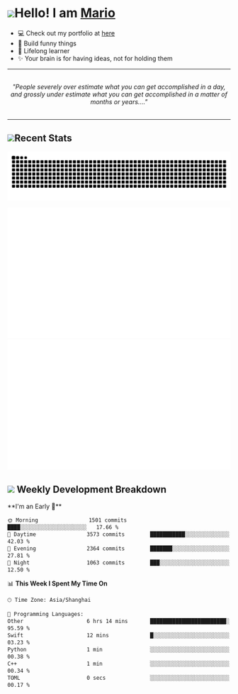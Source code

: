 <h1><a href = "#"><img src="https://media.giphy.com/media/VgCDAzcKvsR6OM0uWg/giphy.gif" width="50"></a><span>Hello! I am <a href="https://github.com/mario1in">Mario</a></span></h1>

- 💻 Check out my portfolio at [here](https://shixiong.name)
- 🔨 Build funny things
- 🚀 Lifelong learner
- ✨ Your brain is for having ideas, not for holding them

<hr/>
<br/>
<div align="center">
<i>"People severely over estimate what you can get accomplished in a day, and grossly under estimate what you can get accomplished in a matter of months or years...." </i>
</div>
<br/>
<hr/>

<h2 align="left">
  <a href="#"><img src="https://emojis.slackmojis.com/emojis/images/1643514389/3643/cool-doge.gif?1643514389" height="30"></a>Recent Stats
</h2>

<picture>
  <source
    media="(prefers-color-scheme: dark)"
    srcset="https://raw.githubusercontent.com/mario1in/mario1in/output/github-contribution-grid-snake-dark.svg"
  />
  <source
    media="(prefers-color-scheme: light)"
    srcset="https://raw.githubusercontent.com/mario1in/mario1in/output/github-contribution-grid-snake.svg"
  />
  <img
    alt="github contribution grid snake animation"
    src="https://raw.githubusercontent.com/mario1in/mario1in/output/github-contribution-grid-snake.svg"
  />
</picture>

![overview](https://raw.githubusercontent.com/mario1in/mario1in/stats-output/generated/overview.svg)
![languages](https://raw.githubusercontent.com/mario1in/mario1in/stats-output/generated/languages.svg)

<h2 align="left">
  <a href="#"><img src="https://emojis.slackmojis.com/emojis/images/1643514062/184/nyancat_big.gif?1643514062" height="30"></a> Weekly Development Breakdown
</h2>
<!--START_SECTION:waka-->
**I'm an Early 🐤** 

```text
🌞 Morning                1501 commits        ████░░░░░░░░░░░░░░░░░░░░░   17.66 % 
🌆 Daytime                3573 commits        ███████████░░░░░░░░░░░░░░   42.03 % 
🌃 Evening                2364 commits        ███████░░░░░░░░░░░░░░░░░░   27.81 % 
🌙 Night                  1063 commits        ███░░░░░░░░░░░░░░░░░░░░░░   12.50 % 
```


📊 **This Week I Spent My Time On** 

```text
🕑︎ Time Zone: Asia/Shanghai

💬 Programming Languages: 
Other                    6 hrs 14 mins       ████████████████████████░   95.59 % 
Swift                    12 mins             █░░░░░░░░░░░░░░░░░░░░░░░░   03.23 % 
Python                   1 min               ░░░░░░░░░░░░░░░░░░░░░░░░░   00.38 % 
C++                      1 min               ░░░░░░░░░░░░░░░░░░░░░░░░░   00.34 % 
TOML                     0 secs              ░░░░░░░░░░░░░░░░░░░░░░░░░   00.17 % 
```


<!--END_SECTION:waka-->

